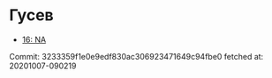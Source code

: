# Гусев
- [16: NA](16.md)

Commit: 3233359f1e0e9edf830ac306923471649c94fbe0
 fetched at: 20201007-090219
